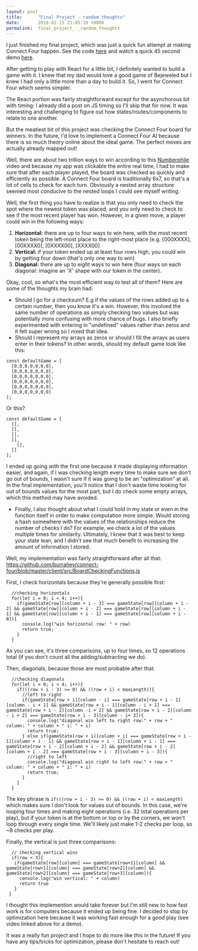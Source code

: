 ```yaml
---
layout: post
title:      "Final Project - random thoughts"
date:       2018-01-15 21:05:10 +0000
permalink:  final_project_-_random_thoughts
---
```



I just finished my final project, which was just a quick fun attempt at making Connect Four happen. See the code [here](https://github.com/burrahey/connect-four) and watch a quick 45 second demo [here](https://youtu.be/l0gtrrWDkz4 ).

After getting to play with React for a little bit, I definitely wanted to build a game with it. I knew that my dad would love a good game of Bejeweled but I knew I had only a little more than a day to build it. So, I went for Connect Four which seems simpler.

The React portion was fairly straightforward except for the asynchorous bit with timing: I already did a post on JS timing so I'll skip that for now. It was interesting and challenging to figure out how states/routes/components to relate to one another. 

But the meatiest bit of this project was checking the Connect Four board for winners. In the future, I'd love to implement a Connect Four AI because there is so much theory online about the ideal game. The perfect moves are actually already mapped out!

Well, there are about two trillion ways to win according to this [Numberphile](https://www.youtube.com/watch?v=yDWPi1pZ0Po&t=36s) video and because my app was clickable the entire real time, I had to make sure that after each player played, the board was checked as quickly and efficiently as possible. A Connect Four board is traditionally 6x7, so that's a lot of cells to check for each turn. Obviously a nested array structure seemed most conducive to the nested loops I could see myself writing.

Well, the first thing you have to realize is that you only need to check the spot where the newest token was placed, and you only need to check to see if the most recent player has won. However, in a given move, a player could win in the following ways:
1) **Horizontal:** there are up to four ways to win here, with the most recent token being the left-most place to the right-most place (e.g. [000XXXX], [00XXXX0], [0XXXX00], [XXXX00]
2) **Vertical:** if your token ended up at least four rows high, you could win by getting four down (that's only one way to win)
3) **Diagonal:**  there are up to eight ways to win here (four ways on each diagonal: imagine an 'X' shape with our token in the center). 

Okay, cool, so what's the most efficient way to test all of them? Here are some of the thoughts my brain had:
* Should I go for a checksum? E.g if the values of the rows added up to a certain number, then you know it's a win. However, this involved the same number of operations as simply checking two values but was potentially more confusing with more chance of bugs. I also briefly experimented with entering in "undefined" values rather than zeros and it felt super wrong so I nixed that idea.
* Should I represent my arrays as zeros or should I fill the arrays as users enter in their tokens? In other words, should my default game look like this:
```
const defaultGame = [
  [0,0,0,0,0,0,0],
  [0,0,0,0,0,0,0],
  [0,0,0,0,0,0,0],
  [0,0,0,0,0,0,0],
  [0,0,0,0,0,0,0],
  [0,0,0,0,0,0,0]
];
```

Or this?

```
const defaultGame = [
  [],
  [],
  [],
  [],  
	[],
  []
];
```

I ended up going with the first one because it made displaying information easier, and again, if I was checking length every time to make sure we don't go out of bounds, I wasn't sure if it was going to be an "optimization" at all. In the final implementation, you'll notice that I don't waste time looking for out of bounds values for the most part, but I do check some empty arrays, which this method may have avoided.
* Finally, I also thought about what I could hold in my state or even in the function itself in order to make computation more simple. Would storing a hash somewhere with the values of the relationships reduce the number of checks I do? For example, we check a lot of the values multiple times for similarity. Ultimately, I knew that it was best to keep your state lean, and I didn't see that much benefit to increasing the amount of information I stored. 

Well, my implementation was fairly straightforward after all that:
https://github.com/burrahey/connect-four/blob/master/client/src/BoardCheckingFunctions.js

First, I check horizontals because they're generally possible first:
```
  //checking horizontals
  for(let i = 0; i < 4; i++){
    if(gameState[row][column + i - 3] === gameState[row][column + i - 2] && gameState[row][column + i - 2] === gameState[row][column + i - 1] && gameState[row][column + i - 1] === gameState[row][column + i - 0]){
      console.log("win horizontal row: " + row)
      return true;
    }
  }
```

As you can see, it's three comparisons, up to four times, so 12 operations total (if you don't count all the adding/subtracting we do).

Then, diagonals, because those are most probable after that:
```
  //checking diagonals
  for(let i = 0; i < 4; i++){
    if(((row + i - 3) >= 0) && ((row + i) < maxLength)){
      //left to right
      if(gameState[row + i][column - i] === gameState[row + i - 1][column - i + 1] && gameState[row + i - 1][column - i + 1] === gameState[row + i - 2][column -i + 2] && gameState[row + i - 2][column - i + 2] === gameState[row + i - 3][column - i+ 3]){
        console.log("diagonal win left to right row:" + row + " column: " + column + " i: " + i)
        return true;
      } else if(gameState[row + i][column + i] === gameState[row + i - 1][column + i - 1] && gameState[row + i - 1][column + i - 1] === gameState[row + i - 2][column + i - 2] && gameState[row + i - 2][column + i - 2] === gameState[row + i - 3][column + i - 3]){
        //right to left
        console.log("diagonal win right to left row:" + row + " column: " + column + " i: " + i)
        return true;
      }
    }
  }
```

The key phrase is `if(((row + i - 3) >= 0) && ((row + i) < maxLength)` which makes sure I don't look for values out of bounds. In this case, we're looping four times and making eight operations (i.e. 32 total operations per play), but if your token is at the bottom or top or by the corners, we won't loop through every single time. We'll likely just make 1-2 checks per loop, so ~8 checks per play.

Finally, the vertical is just three comparisons:
```
  // checking vertical wins
  if(row < 3){
   if(gameState[row][column] === gameState[row+1][column] && gameState[row+1][column] === gameState[row+2][column] && gameState[row+2][column] === gameState[row+3][column]){
     console.log("win vertical: " + column)
     return true
   }
 }
```

I thought this implemention would take forever but I'm still new to how fast work is for computers because it ended up being fine. I decided to stop by optimization here because it was working fast enough for a good play (see video linked above for a demo). 

It was a really fun project and I hope to do more like this in the future! If you have any tips/tricks for optimization, please don't hesitate to reach out!

